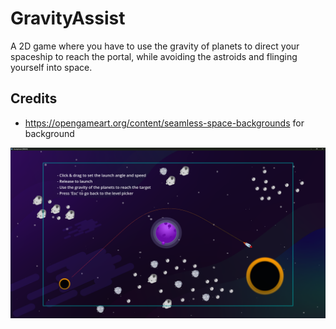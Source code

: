 # GravityAssist

A 2D game where you have to use the gravity of planets to direct your spaceship to reach the portal, while avoiding the astroids and flinging yourself into space.

## Credits

- https://opengameart.org/content/seamless-space-backgrounds for background

![image](screenshot.png)